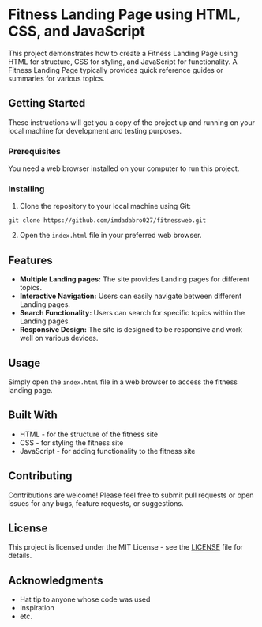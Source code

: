 # Fitness Landing Page using HTML, CSS, and JavaScript

This project demonstrates how to create a Fitness Landing Page using HTML for structure, CSS for styling, and JavaScript for functionality. A Fitness Landing Page typically provides quick reference guides or summaries for various topics.

## Getting Started

These instructions will get you a copy of the project up and running on your local machine for development and testing purposes.

### Prerequisites

You need a web browser installed on your computer to run this project.

### Installing

1. Clone the repository to your local machine using Git:

```git clone https://github.com/imdadabro027/fitnessweb.git```

2. Open the `index.html` file in your preferred web browser.

## Features

- **Multiple Landing pages:** The site provides Landing pages for different topics.
- **Interactive Navigation:** Users can easily navigate between different Landing pages.
- **Search Functionality:** Users can search for specific topics within the Landing pages.
- **Responsive Design:** The site is designed to be responsive and work well on various devices.

## Usage

Simply open the `index.html` file in a web browser to access the fitness landing page.

## Built With

- HTML - for the structure of the fitness site
- CSS - for styling the fitness site
- JavaScript - for adding functionality to the fitness site

## Contributing

Contributions are welcome! Please feel free to submit pull requests or open issues for any bugs, feature requests, or suggestions.

## License

This project is licensed under the MIT License - see the [LICENSE](LICENSE) file for details.

## Acknowledgments

- Hat tip to anyone whose code was used
- Inspiration
- etc.

